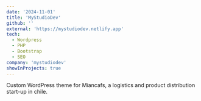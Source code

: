 ```yaml
---
date: '2024-11-01'
title: 'MyStudioDev'
github: ''
external: 'https://mystudiodev.netlify.app'
tech:
  - Wordpress
  - PHP
  - Bootstrap
  - SEO
company: 'mystudiodev'
showInProjects: true
---
```


Custom WordPress theme for Miancafs, a logistics and product distribution start-up in chile.
